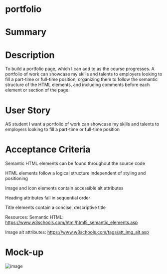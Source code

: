 # portfolio

# Summary 

 

# Description

To  build a portfolio page, which I can add to as the course progresses. A portfolio of work can showcase my skills and talents to employers looking to fill a part-time or full-time position, organizing them to follow the semantic structure of the HTML elements, and including comments before each element or section of the page.

# User Story
AS student I want a portfolio of work can showcase my skills and talents to employers looking to fill a part-time or full-time position

# Acceptance Criteria

Semantic HTML elements can be found throughout the source code

HTML elements follow a logical structure independent of styling and positioning

Image and icon elements contain accessible alt attributes

Heading attributes fall in sequential order

Title elements contain a concise, descriptive title

Resources:
Semantic HTML: https://www.w3schools.com/html/html5_semantic_elements.asp

Image alt attributes: https://www.w3schools.com/tags/att_img_alt.asp

# Mock-up

![image](https://user-images.githubusercontent.com/88402273/210285610-032709cf-f379-4e0b-a636-e4a6ede81139.png)
